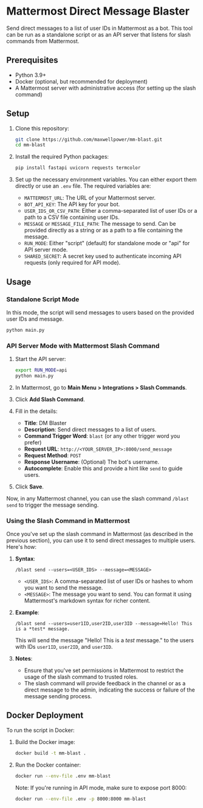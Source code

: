 # Mattermost Direct Message Blaster

Send direct messages to a list of user IDs in Mattermost as a bot. This tool can be run as a standalone script or as an API server that listens for slash commands from Mattermost.

## Prerequisites

- Python 3.9+
- Docker (optional, but recommended for deployment)
- A Mattermost server with administrative access (for setting up the slash command)

## Setup

1. Clone this repository:

   ```bash
   git clone https://github.com/maxwellpower/mm-blast.git
   cd mm-blast
   ```

2. Install the required Python packages:

   ```bash
   pip install fastapi uvicorn requests termcolor
   ```

3. Set up the necessary environment variables. You can either export them directly or use an `.env` file. The required variables are:

   - `MATTERMOST_URL`: The URL of your Mattermost server.
   - `BOT_API_KEY`: The API key for your bot.
   - `USER_IDS_OR_CSV_PATH`: Either a comma-separated list of user IDs or a path to a CSV file containing user IDs.
   - `MESSAGE` or `MESSAGE_FILE_PATH`: The message to send. Can be provided directly as a string or as a path to a file containing the message.
   - `RUN_MODE`: Either "script" (default) for standalone mode or "api" for API server mode.
   - `SHARED_SECRET`: A secret key used to authenticate incoming API requests (only required for API mode).

## Usage

### Standalone Script Mode

In this mode, the script will send messages to users based on the provided user IDs and message.

```bash
python main.py
```

### API Server Mode with Mattermost Slash Command

1. Start the API server:

   ```bash
   export RUN_MODE=api
   python main.py
   ```

2. In Mattermost, go to **Main Menu > Integrations > Slash Commands**.
3. Click **Add Slash Command**.
4. Fill in the details:
   - **Title**: DM Blaster
   - **Description**: Send direct messages to a list of users.
   - **Command Trigger Word**: `blast` (or any other trigger word you prefer)
   - **Request URL**: `http://<YOUR_SERVER_IP>:8000/send_message`
   - **Request Method**: `POST`
   - **Response Username**: (Optional) The bot's username.
   - **Autocomplete**: Enable this and provide a hint like `send` to guide users.
5. Click **Save**.

Now, in any Mattermost channel, you can use the slash command `/blast send` to trigger the message sending.

### Using the Slash Command in Mattermost

Once you've set up the slash command in Mattermost (as described in the previous section), you can use it to send direct messages to multiple users. Here's how:

1. **Syntax**:
   ```
   /blast send --users=<USER_IDS> --message=<MESSAGE>
   ```

   - `<USER_IDS>`: A comma-separated list of user IDs or hashes to whom you want to send the message.
   - `<MESSAGE>`: The message you want to send. You can format it using Mattermost's markdown syntax for richer content.

2. **Example**:
   ```
   /blast send --users=user1ID,user2ID,user3ID --message=Hello! This is a *test* message.
   ```

   This will send the message "Hello! This is a *test* message." to the users with IDs `user1ID`, `user2ID`, and `user3ID`.

3. **Notes**:
    - Ensure that you've set permissions in Mattermost to restrict the usage of the slash command to trusted roles.
    - The slash command will provide feedback in the channel or as a direct message to the admin, indicating the success or failure of the message sending process.

## Docker Deployment

To run the script in Docker:

1. Build the Docker image:

   ```bash
   docker build -t mm-blast .
   ```

2. Run the Docker container:

   ```bash
   docker run --env-file .env mm-blast
   ```

   Note: If you're running in API mode, make sure to expose port 8000:

   ```bash
   docker run --env-file .env -p 8000:8000 mm-blast
   ```
